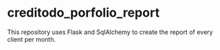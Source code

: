 # creditodo_porfolio_report
This repository uses Flask and SqlAlchemy to create the report of every client per month.
